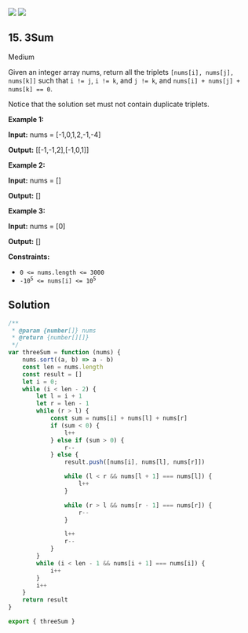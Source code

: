 [![](https://img.shields.io/github/stars/LeetCode-in-JavaScript/LeetCode-in-JavaScript?label=Stars&style=flat-square)](https://github.com/LeetCode-in-JavaScript/LeetCode-in-JavaScript)
[![](https://img.shields.io/github/forks/LeetCode-in-JavaScript/LeetCode-in-JavaScript?label=Fork%20me%20on%20GitHub%20&style=flat-square)](https://github.com/LeetCode-in-JavaScript/LeetCode-in-JavaScript/fork)

## 15\. 3Sum

Medium

Given an integer array nums, return all the triplets `[nums[i], nums[j], nums[k]]` such that `i != j`, `i != k`, and `j != k`, and `nums[i] + nums[j] + nums[k] == 0`.

Notice that the solution set must not contain duplicate triplets.

**Example 1:**

**Input:** nums = [-1,0,1,2,-1,-4]

**Output:** [[-1,-1,2],[-1,0,1]] 

**Example 2:**

**Input:** nums = []

**Output:** [] 

**Example 3:**

**Input:** nums = [0]

**Output:** [] 

**Constraints:**

*   `0 <= nums.length <= 3000`
*   <code>-10<sup>5</sup> <= nums[i] <= 10<sup>5</sup></code>

## Solution

```javascript
/**
 * @param {number[]} nums
 * @return {number[][]}
 */
var threeSum = function (nums) {
    nums.sort((a, b) => a - b)
    const len = nums.length
    const result = []
    let i = 0;
    while (i < len - 2) {
        let l = i + 1
        let r = len - 1
        while (r > l) {
            const sum = nums[i] + nums[l] + nums[r]
            if (sum < 0) {
                l++
            } else if (sum > 0) {
                r--
            } else {
                result.push([nums[i], nums[l], nums[r]])

                while (l < r && nums[l + 1] === nums[l]) {
                    l++
                }

                while (r > l && nums[r - 1] === nums[r]) {
                    r--
                }

                l++
                r--
            }
        }
        while (i < len - 1 && nums[i + 1] === nums[i]) {
            i++
        }
        i++
    }
    return result
}

export { threeSum }
```